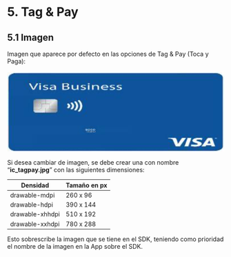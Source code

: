 # 5. Tag & Pay

## 5.1 Imagen

Imagen que aparece por defecto en las opciones de Tag & Pay (Toca y Paga):

![image](../image/cardTagPay.png)

Si desea cambiar de imagen, se debe crear una con nombre “**ic_tagpay.jpg**” con las siguientes dimensiones:


<table>
     <thead>
        <tr>
            <th>Densidad</th>
            <th>Tamaño en px</th>
        </tr>
    </thead>
    <tbody>
        <tr>
            <td>drawable-mdpi</td>
            <td>260 x 96</td>
        </tr>
        <tr>
            <td>drawable-hdpi</td>
            <td>390 x 144</td>
        </tr>
        <tr>
            <td>drawable-xhhdpi</td>
            <td>510 x 192</td>
        </tr>
         <tr>
            <td>drawable-xxhdpi</td>
            <td>780 x 288</td>
        </tr>
    </tbody>
</table>

Esto sobrescribe la imagen que se tiene en el SDK, teniendo como prioridad el nombre de la imagen en la App sobre el SDK.